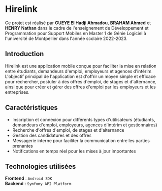 # Hirelink

Ce projet est réalisé par **GUEYE El Hadji Ahmadou**, **BRAHAM Ahmed** et **HENRY Nathan** dans le cadre de l'enseignement de Développement et Programmation pour Support Mobiles en Master 1 de Génie Logiciel à l'université de Montpellier dans l'année scolaire 2022-2023. 

## Introduction

Hirelink est une application mobile conçue pour faciliter la mise en relation entre étudiants, demandeurs d'emploi, employeurs et agences d'intérim. L'objectif principal de l'application est d'offrir un moyen simple et efficace pour rechercher, postuler à des offres d'emploi, de stages et d'alternance, ainsi que pour créer et gérer des offres d'emploi par les employeurs et les entreprises.

## Caractéristiques

- Inscription et connexion pour différents types d'utilisateurs (étudiants, demandeurs d'emploi, employeurs, agences d'intérim et gestionnaires)
- Recherche d'offres d'emploi, de stages et d'alternance
- Gestion des candidatures et des offres
- Messagerie interne pour faciliter la communication entre les parties prenantes
- Notifications en temps réel pour les mises à jour importantes

## Technologies utilisées

**Frontend** : `Android SDK`  
**Backend** : `Symfony API Platform`

